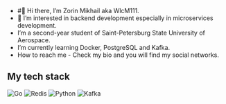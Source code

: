 - #👋 Hi there, I’m Zorin Mikhail aka WlcM111.
- 👀 I’m interested in backend development especially in microservices development.
- I’m a second-year student of Saint-Petersburg State University of Aerospace.
- I’m currently learning Docker, PostgreSQL and Kafka.
- How to reach me - Check my bio and you will find my social networks.


## My tech stack
![Go](https://img.shields.io/badge/Go-00ADD8?style=for-the-badge&logo=go&logoColor=white)
![Redis](https://img.shields.io/badge/Redis-DC382D?style=for-the-badge&logo=redis&logoColor=white)
![Python](https://img.shields.io/badge/Python-3776AB?style=for-the-badge&logo=python&logoColor=white)
![Kafka](https://img.shields.io/badge/Kafka-231F20?style=for-the-badge&logo=apache-kafka&logoColor=white)

<!---
WlcM111/WlcM111 is a ✨ special ✨ repository because its `README.md` (this file) appears on your GitHub profile.
You can click the Preview link to take a look at your changes.
--->

